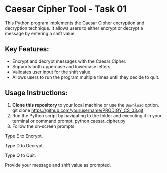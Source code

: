 
# Caesar Cipher Tool - Task 01

This Python program implements the Caesar Cipher encryption and decryption technique. It allows users to either encrypt or decrypt a message by entering a shift value.

## Key Features:
- Encrypt and decrypt messages with the Caesar Cipher.
- Supports both uppercase and lowercase letters.
- Validates user input for the shift value.
- Allows users to run the program multiple times until they decide to quit.

## Usage Instructions:

1. **Clone this repository** to your local machine or use the `Download` option.
      git clone https://github.com/yourusername/PRODIGY_CS_03.git
2. Run the Python script by navigating to the folder and executing it in your terminal or command prompt:
python caesar_cipher.py
3. Follow the on-screen prompts:
   
Type E to Encrypt.

Type D to Decrypt.

Type Q to Quit.

Provide your message and shift value as prompted.
